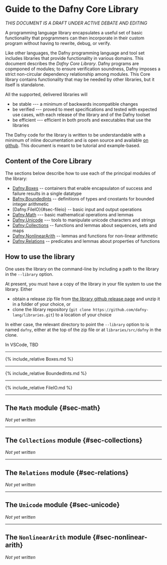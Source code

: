 
# Guide to the Dafny Core Library

_THIS DOCUMENT IS A DRAFT UNDER ACTIVE DEBATE AND EDITING_

A programming language library encapsulates a useful set of basic
functionality that programmers can then incorporate in their custom
program without having to rewrite, debug, or verify.

Like other languages, the Dafny programming language and tool set includes
libraries that provide functionality in various domains. This document describes 
the _Dafny Core Library_. Dafny programs are copmponed of modules; to ensure
verification soundness, Dafny imposes a strict non-circular dependency relationship
among modules. This Core library contains functionality that may be needed
by other libraries, but it itself is standalone.

All the supported, delivered libraries will
- be stable --- a minimum of backwards incompatible changes
- be verified --- proved to meet specifications and tested with expected use cases,
with each release of the library and of the Dafny toolset
- be efficient --- efficient in both proofs and executables that use the libraries

The Dafny code for the library is written to be understandable with a minimum of inline documentation
and is open source and available [on github](https://github.com/dafny-lang/libraries). This document is
meant to be tutorial and example-based.

## Content of the Core Library

The sections below describe how to use each of the principal modules of the library:
- [Dafny.Boxes](#sec-boxes) -- containers that enable encapsulaton of success and failure results in a single datatype
- [Bafny.BoundedInts](#sec-boundedints) -- definitions of types and cnostants for bounded integer arithmetic
- [Dafny.FileIO}(#sec-fileio} -- basic input and output operations
- [Dafny.Math](#sec-math) --- basic mathematical operations and lemmas
- [Dafny.Unicode](#sec-unicode) --- tools to manipulate unicode characters and strings
- [Dafny.Collections](#sec-collections) -- functions and lemmas about sequences, sets and maps
- [Dafny.NonlinearArith](sec-nonlinear-arith) --  lemmas and functions for non-linear arithmetic
- [Dafny.Relations](#sec-relations) -- predicates and lemmas about properties of functions


## How to use the library

One uses the library on the command-line by including a path to the library in the `--library` option.

At present, you must have a copy of the library in your file system to use the library. Either
- obtain a release zip file from [the library github release page](https://github.com/dafny-lang/libraries/releases) and unzip it in a folder of your choice, or
- clone the library repository (`git clone https://github.com/dafny-lang/libraries.git`) to a location of your choice

In either case, the relevant directory to point the `--library` option to is named `dafny`, either at the top of the zip file or at `libraries/src/dafny` in the clone.

In VSCode, TBD


---
{% include_relative Boxes.md %}

---
{% include_relative BoundedInts.md %}

---
{% include_relative FileIO.md %}

---
## The `Math` module {#sec-math}

_Not yet written_

---
## The `Collections` module {#sec-collections}

_Not yet written_


---
## The `Relations` module {#sec-relations}

_Not yet written_

---
## The `Unicode` module {#sec-unicode}
_Not yet written_

---
## The `NonlinearArith` module {#sec-nonlinear-arith}
_Not yet written_


